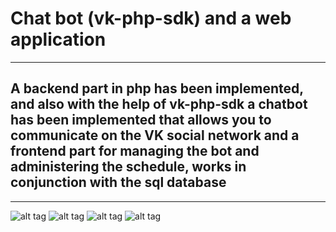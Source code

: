 # Сhat bot (vk-php-sdk) and a web application
___
## A backend part in php has been implemented, and also with the help of vk-php-sdk a chatbot has been implemented that allows you to communicate on the VK social network and a frontend part for managing the bot and administering the schedule, works in conjunction with the sql database
___
![alt tag](https://github.com/Gi3a/bot-vk_php-timetable/blob/master/1.jpg)
![alt tag](https://github.com/Gi3a/bot-vk_php-timetable/blob/master/2.jpg)
![alt tag](https://github.com/Gi3a/bot-vk_php-timetable/blob/master/3.jpg)
![alt tag](https://github.com/Gi3a/bot-vk_php-timetable/blob/master/4.jpg)
